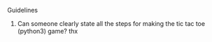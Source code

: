 Guidelines

1. Can someone clearly state all the steps for making the tic tac toe (python3) game? thx
